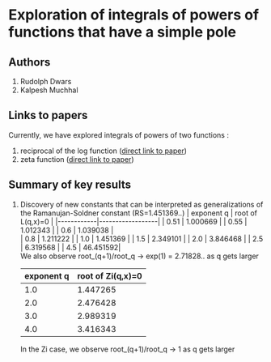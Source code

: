 
# Exploration of integrals of powers of functions that have a simple pole

## Authors
1) Rudolph Dwars
2) Kalpesh Muchhal

## Links to papers
Currently, we have explored integrals of powers of two functions :
1) reciprocal of the log function ([direct link to paper](https://github.com/km-git-acc/power-integrals/blob/main/log_power_integrals/An%20exploration%20of%20integrals%20of%20powers%20of%20the%20reciprocal%20of%20the%20log%20V1d1.pdf))
2) zeta function ([direct link to paper](https://github.com/km-git-acc/power-integrals/blob/main/zeta_power_integrals/Roots%20of%20integrals%20of%20powers%20of%20the%20zeta%20function%20V1d1.pdf))

## Summary of key results
1) Discovery of new constants that can be interpreted as generalizations of the Ramanujan-Soldner constant (RS=1.451369..)
     | exponent q | root of L(q,x)=0 |
     |------------|------------------|
     | 0.51       | 1.000669 | 
     | 0.55       | 1.012343 | 
     | 0.6        | 1.039038 |  
     | 0.8        | 1.211222 | 
     | 1.0        | 1.451369 | 
     | 1.5        | 2.349101 | 
     | 2.0        | 3.846468 |
     | 2.5        | 6.319568 |
     | 4.5        | 46.451592|   
     We also observe root_(q+1)/root_q -> exp(1) = 2.71828.. as q gets larger 

     | exponent q | root of Zi(q,x)=0 |
     |------------|------------------|
     | 1.0        | 1.447265 | 
     | 2.0        | 2.476428 | 
     | 3.0        | 2.989319 |
     | 4.0        | 3.416343 |
     In the Zi case, we observe root_(q+1)/root_q -> 1 as q gets larger 
  
